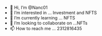 - 👋 Hi, I’m @Nanc01
- 👀 I’m interested in ... Investment and NFTS
- 🌱 I’m currently learning ... NFTS
- 💞️ I’m looking to collaborate on ...NFTs
- 📫 How to reach me ... 2312816435

<!---
Nanc01/Nanc01 is a ✨ special ✨ repository because its `README.md` (this file) appears on your GitHub profile.
You can click the Preview link to take a look at your changes.
--->
